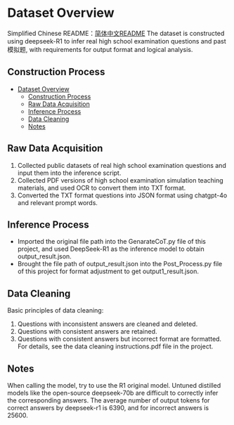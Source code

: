 # Dataset Overview

Simplified Chinese README：[简体中文README](README_zh.md)
The dataset is constructed using deepseek-R1 to infer real high school examination questions and past模拟题, with requirements for output format and logical analysis.
## Construction Process
- [Dataset Overview](#dataset-overview)
  - [Construction Process](#construction-process)
  - [Raw Data Acquisition](#raw-data-acquisition)
  - [Inference Process](#inference-process)
  - [Data Cleaning](#data-cleaning)
  - [Notes](#notes)
## Raw Data Acquisition
1. Collected public datasets of real high school examination questions and input them into the inference script.
2. Collected PDF versions of high school examination simulation teaching materials, and used OCR to convert them into TXT format.
3. Converted the TXT format questions into JSON format using chatgpt-4o and relevant prompt words.
## Inference Process
- Imported the original file path into the GenarateCoT.py file of this project, and used DeepSeek-R1 as the inference model to obtain output_result.json.
- Brought the file path of output_result.json into the Post_Process.py file of this project for format adjustment to get output1_result.json.
## Data Cleaning
Basic principles of data cleaning:
1. Questions with inconsistent answers are cleaned and deleted.
2. Questions with consistent answers are retained.
3. Questions with consistent answers but incorrect format are formatted.
For details, see the data cleaning instructions.pdf file in the project.
## Notes
When calling the model, try to use the R1 original model. Untuned distilled models like the open-source deepseek-70b are difficult to correctly infer the corresponding answers. The average number of output tokens for correct answers by deepseek-r1 is 6390, and for incorrect answers is 25600. 

